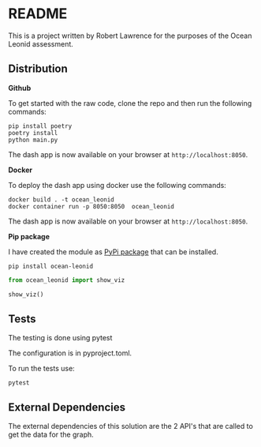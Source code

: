 # README

This is a project written by Robert Lawrence for the purposes of the Ocean Leonid assessment.

## Distribution

**Github**

To get started with the raw code, clone the repo and then run the following commands:

```shell
pip install poetry
poetry install
python main.py
```

The dash app is now available on your browser at `http://localhost:8050`.

**Docker**

To deploy the dash app using docker use the following commands:

```shell
docker build . -t ocean_leonid
docker container run -p 8050:8050  ocean_leonid
```

The dash app is now available on your browser at `http://localhost:8050`.

**Pip package**

I have created the module as [PyPi package](https://pypi.org/project/ocean-leonid/) that can be installed.

```shell
pip install ocean-leonid
```

```py
from ocean_leonid import show_viz

show_viz()
```

## Tests

The testing is done using pytest

The configuration is in pyproject.toml.

To run the tests use:
```shell
pytest
```

## External Dependencies

The external dependencies of this solution are the 2 API's that are called to get the data for the graph.
